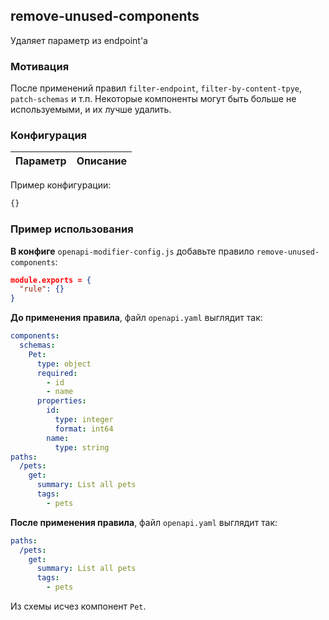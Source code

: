 ## remove-unused-components

Удаляет параметр из endpoint'а

### Мотивация

После применений правил `filter-endpoint`, `filter-by-content-tpye`, `patch-schemas` и т.п. Некоторые компоненты могут быть больше не используемыми, и их лучше удалить.

### Конфигурация

| Параметр                |                       Описание                        |
|-------------------------|:-----------------------------------------------------:|

Пример конфигурации:

```js
{}
```

### Пример использования

**В конфиге** `openapi-modifier-config.js` добавьте правило `remove-unused-components`:

```json
module.exports = {
  "rule": {}
}
```

**До применения правила**, файл `openapi.yaml` выглядит так:

```yaml
components:
  schemas:
    Pet:
      type: object
      required:
        - id
        - name
      properties:
        id:
          type: integer
          format: int64
        name:
          type: string
paths:
  /pets:
    get:
      summary: List all pets
      tags:
        - pets
```

**После применения правила**, файл `openapi.yaml` выглядит так:

```yaml
paths:
  /pets:
    get:
      summary: List all pets
      tags:
        - pets
```

Из схемы исчез компонент `Pet`.